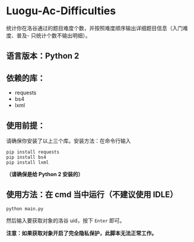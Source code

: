 # Luogu-Ac-Difficulties
统计你在洛谷通过的题目难度个数，并按照难度顺序输出详细题目信息（入门难度、普及- 只统计个数不输出明细）。

## 语言版本：**Python 2**

## 依赖的库：
+ requests
+ bs4
+ lxml

## 使用前提：
请确保你安装了以上三个库。安装方法：在命令行输入
```batch
pip install requests
pip install bs4
pip install lxml
```
**（请确保是给 Python 2 安装的）**

## 使用方法：在 cmd 当中运行（不建议使用 IDLE）
```batch
python main.py
```
然后输入要获取对象的洛谷 uid，按下 `Enter` 即可。

**注意：如果获取对象开启了完全隐私保护，此脚本无法正常工作。**
